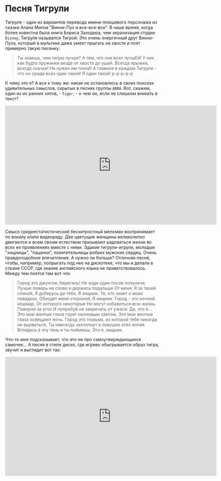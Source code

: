 # Песня Тигрули

Тигруля - один из вариантов перевода имени плюшевого персонажа из сказки Алана Милна "Винни-Пух и все-все-все". В наше время, когда более известна была книга Бориса Заходера, чем экранизация студии `Disney`, Тигруля назывался Тигрой. Это очень энергичный друг Винни-Пуха, который в мультике даже умеет прыгать на хвосте и поет примерно такую песенку:

> Ты знаешь, чем тигры лучше?
А тем, что они всех лучшЕй!
У них как будто пружинки
везде от хвоста до ушей.
Всегда прыжки, всегда скачки!
Не нужен им покой!
А главное в каждом Тигруле -
что он среди всех один такой!
Я один такой!
р-р-р-р-р

К чему это я? А все к тому же: никак не остановлюсь в своих поисках удивительных смыслов, скрытых в песнях группы `ABBA`. Вот, скажем, один из их ранних хитов, - `Tiger`, - о чем он, если не слишком вникать в текст?

<iframe width="690" height="388" src="https://www.youtube.com/embed/wWQ7wrPyUe0" title="ABBA - Tiger" frameborder="0" allow="accelerometer; autoplay; clipboard-write; encrypted-media; gyroscope; picture-in-picture; web-share" allowfullscreen></iframe>

Смысл среднестатистический бесхитростный меломан воспринимает по вокалу и/или видеоряду. Две цветущие женщины великолепно двигаются и всем своим естеством призывают радоваться жизни во всех ее проявлениях вместе с ними. Эдакие тигрули-игрули, молодые "хищницы", "пацанки", похитительницы робких мужских сердец. Очень правдоподобное впечатление. А нужно ли больше? Отличная песня, чтобы, например, попрыгать под нее на дискотеке, что мы и делали в стране СССР, где знание английского языка не приветствовалось. Между тем поется там вот что:

> Город это джунгли, берегись!
Не ходи один после полуночи,
Лучше поверь на слово и держись подальше
От меня:
Я за твоей спиной,
Я доберусь до тебя,
Я хищник.
Те, кто знает о моих повадках,
Обходят меня стороной,
Я хищник.
Город - это ночной кошмар,
От которого некоторые 
Не могут избавиться всю жизнь.
Поверни за угол 
И попробуй не закричать от ужаса:
Да, это я...
Это мои желтые глаза горят неоновым светом,
Это мои желтые глаза освещают ночь.
Город это тюрьма, из которой тебе никогда не вырваться,
Ты навсегда захлопнут в ловушке этих аллей.
Вглядись в эту тень и ты поймешь:
Это я, хищник.

Что-то мне подсказывает, что это не про самоутверждающихся самочек...
А песня в стиле диско, где игриво обыгрывается образ тигра, звучит и выглядит вот так:

<iframe width="690" height="388" src="https://www.youtube.com/embed/5fS6VeXw2Tk" title="Tiger Baby - Silver Convention - HQ/HD" frameborder="0" allow="accelerometer; autoplay; clipboard-write; encrypted-media; gyroscope; picture-in-picture; web-share" allowfullscreen></iframe>
